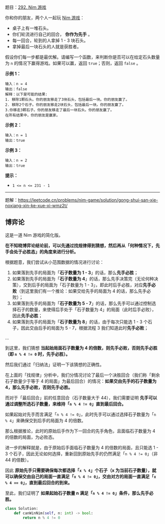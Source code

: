 题目：[292. Nim 游戏](https://leetcode.cn/problems/nim-game/)

你和你的朋友，两个人一起玩 [Nim 游戏](https://baike.baidu.com/item/Nim游戏/6737105)：

- 桌子上有一堆石头。
- 你们轮流进行自己的回合， **你作为先手** 。
- 每一回合，轮到的人拿掉 1 - 3 块石头。
- 拿掉最后一块石头的人就是获胜者。

假设你们每一步都是最优解。请编写一个函数，来判断你是否可以在给定石头数量为 `n` 的情况下赢得游戏。如果可以赢，返回 `true`；否则，返回 `false` 。

**示例 1：**

```
输入：n = 4
输出：false 
解释：以下是可能的结果:
1. 移除1颗石头。你的朋友移走了3块石头，包括最后一块。你的朋友赢了。
2. 移除2个石子。你的朋友移走2块石头，包括最后一块。你的朋友赢了。
3.你移走3颗石子。你的朋友移走了最后一块石头。你的朋友赢了。
在所有结果中，你的朋友是赢家。
```

**示例 2：**

```
输入：n = 1
输出：true
```

**示例 3：**

```
输入：n = 2
输出：true
```

**提示：**

- `1 <= n <= 231 - 1`

---

题解：https://leetcode.cn/problems/nim-game/solution/gong-shui-san-xie-noxiang-xin-ke-xue-xi-wmz2t/

## 博弈论

这是一道 Nim 游戏的简化版。

**在不知晓博弈论结论前，可以先通过找规律得到猜想，然后再从「何种情况下，先手会处于必胜态」的角度来进行分析。**

根据题意，我们尝试从小范围数据的情况进行讨论：

1. 如果落到先手的局面为「**石子数量为 1 - 3**」的话，那么**先手必胜**；
2. 如果落到先手的局面为「**石子数量为 4**」的话，那么先手决策完（无论何种决策），交到后手的局面为「石子数量为 1 - 3」，即此时后手必胜，对应**先手必败**（到这里我们有一个推论：如果交给先手的局面为 4 的话，那么先手必败）；
3. 如果落到先手的局面为「**石子数量为 5 - 7**」的话，那么先手可以通过控制选择石子的数量，来使得后手处于「石子数量为 4」的局面（此时后手必败），因此**先手必胜**；
4. 如果落到先手的局面为「**石子数量为 8**」的话，由于每次只能选 1 - 3 个石子，因此交由后手的局面为 5 - 7，根据流程 3 我们知道此时**先手必败**；

...

到这里，我们猜想 **当起始局面石子数量为 4 的倍数，则先手必败，否则先手必胜（即 `n % 4 != 0` 时，先手必胜）。**

然后我们通过「归纳法」证明一下该猜想的正确性。

在上面的「找规律」分析中，我们分情况讨论了最后一个决胜回合（我们称「剩余石子数量少于等于 4 的局面」为最后回合）的情况：**如果交由先手的石子数量为 4，那么先手必败，否则先手必胜。**

而对于「最后回合」前的任意回合（石子数量大于 44），我们需要证明 **先手可以通过调整所选石子数量，来维持「`n % 4 != 0`」直到最后回合。**

如果起始对先手而言满足「`n % 4 != 0`」，此时先手可以通过选择石子数量为「`n % 4`」来确保交到后手的局面为 4 的倍数。

那么根据推论，此时的原始后手作为下一回合的先手角色，且面临石子数量为 4 的倍数的局面，为必败态。

进一步的解释就是，由于原始后手面临石子数量为 4 的倍数的局面，且只能选 1 - 3 个石子，因此无论如何选择，重新回到原始先手的仍然满足「`n % 4 != 0`」（非 44 的倍数）。

因此 **原始先手只需要确保每次都选择「`x % 4`」个石子（x 为当前石子数量），就可以确保交由自己的局面一直满足「`x % 4 != 0`」，交由对方的局面一直满足「`x % 4 == 0`」，直到最后回合的到来。**

至此，我们证明了 **如果起始石子数量 n 满足「`n % 4 != 0`」条件，那么先手必胜。**

```python
class Solution:
    def canWinNim(self, n: int) -> bool:
        return n % 4 != 0
```

